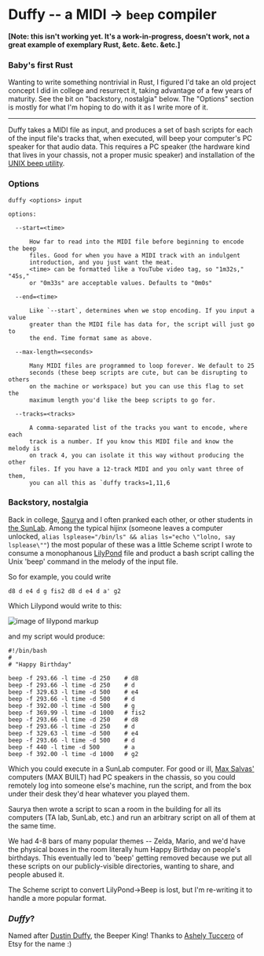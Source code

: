 # Duffy -- a MIDI -> `beep` compiler

**\[Note: this isn't working yet. It's a work-in-progress, doesn't work, not a
great example of exemplary Rust, &etc.  &etc. &etc.\]**

### Baby's first Rust

Wanting to write something nontrivial in Rust, I figured I'd take an old project
concept I did in college and resurrect it, taking advantage of a few years of
maturity. See the bit on "backstory, nostalgia" below. The "Options" section is
mostly for what I'm hoping to do with it as I write more of it.

---

Duffy takes a MIDI file as input, and produces a set of bash scripts for each
of the input file's tracks that, when executed, will beep your computer's PC
speaker for that audio data. This requires a PC speaker (the hardware kind that
lives in your chassis, not a proper music speaker) and installation of the
[UNIX beep utility][7].

### Options

    duffy <options> input

    options:
      
      --start=<time>

          How far to read into the MIDI file before beginning to encode the beep
          files. Good for when you have a MIDI track with an indulgent
          introduction, and you just want the meat.
          <time> can be formatted like a YouTube video tag, so "1m32s," "45s,"
          or "0m33s" are acceptable values. Defaults to "0m0s"

      --end=<time>
          
          Like `--start`, determines when we stop encoding. If you input a value
          greater than the MIDI file has data for, the script will just go to
          the end. Time format same as above.

      --max-length=<seconds>
          
          Many MIDI files are programmed to loop forever. We default to 25
          seconds (these beep scripts are cute, but can be disrupting to others
          on the machine or workspace) but you can use this flag to set the
          maximum length you'd like the beep scripts to go for.

      --tracks=<tracks>

          A comma-separated list of the tracks you want to encode, where each
          track is a number. If you know this MIDI file and know the melody is
          on track 4, you can isolate it this way without producing the other
          files. If you have a 12-track MIDI and you only want three of them,
          you can all this as `duffy tracks=1,11,6


### Backstory, nostalgia

Back in college, [Saurya][1] and I often pranked each other, or other students
in [the SunLab][2]. Among the typical hijinx (someone leaves a computer
unlocked, `alias lsplease="/bin/ls" && alias ls="echo \"lolno, say lsplease\""`)
the most popular of these was a little Scheme script I wrote to consume a monophanous
[LilyPond][3] file and product a bash script calling the Unix 'beep' command in
the melody of the input file.

So for example, you could write

    d8 d e4 d g fis2 d8 d e4 d a' g2

Which Lilypond would write to this:

![image of lilypond markup](http://paul-meier.github.io/Duffy/pages/lily-output.png)

and my script would produce:

    #!/bin/bash
    #
    # "Happy Birthday"
    
    beep -f 293.66 -l time -d 250    # d8
    beep -f 293.66 -l time -d 250    # d
    beep -f 329.63 -l time -d 500    # e4
    beep -f 293.66 -l time -d 500    # d
    beep -f 392.00 -l time -d 500    # g
    beep -f 369.99 -l time -d 1000   # fis2
    beep -f 293.66 -l time -d 250    # d8
    beep -f 293.66 -l time -d 250    # d
    beep -f 329.63 -l time -d 500    # e4
    beep -f 293.66 -l time -d 500    # d
    beep -f 440 -l time -d 500       # a
    beep -f 392.00 -l time -d 1000   # g2

Which you could execute in a SunLab computer. For good or ill, [Max Salvas'][4]
computers (MAX BUILT) had PC speakers in the chassis, so you could remotely log
into someone else's machine, run the script, and from the box under their desk
they'd hear whatever you played them.

Saurya then wrote a script to scan a room in the building for all its computers
(TA lab, SunLab, etc.) and run an arbitrary script on all of them at the same
time.

We had 4-8 bars of many popular themes -- Zelda, Mario, and we'd have the
physical boxes in the room literally hum Happy Birthday on people's birthdays.
This eventually led to 'beep' getting removed because we put all these scripts
on our publicly-visible directories, wanting to share, and people abused it.

The Scheme script to convert LilyPond->Beep is lost, but I'm re-writing
it to handle a more popular format.

### _Duffy_?

Named after [Dustin Duffy][5], the Beeper King! Thanks to [Ashely Tuccero][6] of
Etsy for the name :)

   [1]: https://github.com/saurya
   [2]: http://cs.brown.edu/about/rooms/sunlab/
   [3]: http://lilypond.org/
   [4]: http://cs.brown.edu/people/staff/mls/
   [5]: http://www.quotefully.com/tvshow/30+Rock/Dennis+Duffy
   [6]: https://twitter.com/uccero/status/398165936827412480
   [7]: http://www.johnath.com/beep/
